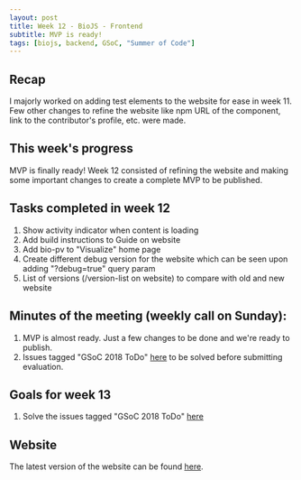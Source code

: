 ```yaml
---
layout: post
title: Week 12 - BioJS - Frontend   
subtitle: MVP is ready!
tags: [biojs, backend, GSoC, "Summer of Code"]
---
```


## Recap
I majorly worked on adding test elements to the website for ease in week 11. Few other changes to refine the website like npm URL of the component, link to the contributor's profile, etc. were made.

## This week's progress
MVP is finally ready! Week 12 consisted of refining the website and making some important changes to create a complete MVP to be published.

## Tasks completed in week 12
  1. Show activity indicator when content is loading
  2. Add build instructions to Guide on website
  3. Add bio-pv to "Visualize" home page
  4. Create different debug version for the website which can be seen upon adding "?debug=true" query param
  5. List of versions (/version-list on website) to compare with old and new website

## Minutes of the meeting (weekly call on Sunday):
  1. MVP is almost ready. Just a few changes to be done and we're ready to publish.
  2. Issues tagged "GSoC 2018 ToDo" [here](https://github.com/biojs/biojs-frontend/issues) to be solved before submitting evaluation.

## Goals for week 13
  1. Solve the issues tagged "GSoC 2018 ToDo" [here](https://github.com/biojs/biojs-frontend/issues)

## Website
The latest version of the website can be found [here](http://139.59.93.32/biojs-frontend/dist/#/).
